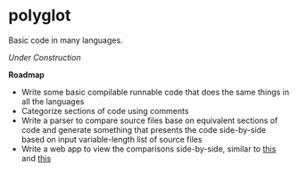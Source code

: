 # polyglot

Basic code in many languages.

*Under Construction*

__Roadmap__
* Write some basic compilable runnable code that does the same things in all the languages
* Categorize sections of code using comments
* Write a parser to compare source files base on equivalent sections of code and generate something that presents the code side-by-side based on input variable-length list of source files
* Write a web app to view the comparisons side-by-side, similar to [this](http://hyperpolyglot.org/cpp#inheritance-polymorphism) and [this](http://nilhcem.com/swift-is-like-kotlin/)
